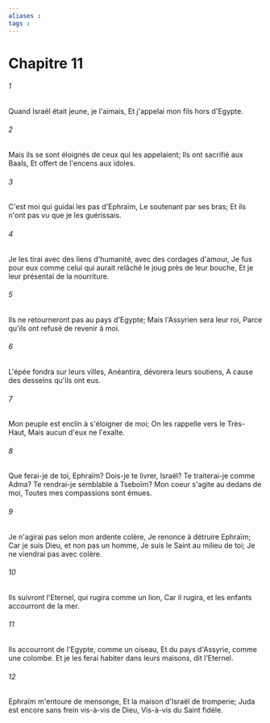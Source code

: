 ```yaml
---
aliases : 
tags : 
---
```


# Chapitre 11

###### 1
Quand Israël était jeune, je l'aimais, Et j'appelai mon fils hors d'Egypte.
###### 2
Mais ils se sont éloignés de ceux qui les appelaient; Ils ont sacrifié aux Baals, Et offert de l'encens aux idoles.
###### 3
C'est moi qui guidai les pas d'Ephraïm, Le soutenant par ses bras; Et ils n'ont pas vu que je les guérissais.
###### 4
Je les tirai avec des liens d'humanité, avec des cordages d'amour, Je fus pour eux comme celui qui aurait relâché le joug près de leur bouche, Et je leur présentai de la nourriture.
###### 5
Ils ne retourneront pas au pays d'Egypte; Mais l'Assyrien sera leur roi, Parce qu'ils ont refusé de revenir à moi.
###### 6
L'épée fondra sur leurs villes, Anéantira, dévorera leurs soutiens, A cause des desseins qu'ils ont eus.
###### 7
Mon peuple est enclin à s'éloigner de moi; On les rappelle vers le Très-Haut, Mais aucun d'eux ne l'exalte.
###### 8
Que ferai-je de toi, Ephraïm? Dois-je te livrer, Israël? Te traiterai-je comme Adma? Te rendrai-je semblable à Tseboïm? Mon coeur s'agite au dedans de moi, Toutes mes compassions sont émues.
###### 9
Je n'agirai pas selon mon ardente colère, Je renonce à détruire Ephraïm; Car je suis Dieu, et non pas un homme, Je suis le Saint au milieu de toi; Je ne viendrai pas avec colère.
###### 10
Ils suivront l'Eternel, qui rugira comme un lion, Car il rugira, et les enfants accourront de la mer.
###### 11
Ils accourront de l'Egypte, comme un oiseau, Et du pays d'Assyrie, comme une colombe. Et je les ferai habiter dans leurs maisons, dit l'Eternel.
###### 12
Ephraïm m'entoure de mensonge, Et la maison d'Israël de tromperie; Juda est encore sans frein vis-à-vis de Dieu, Vis-à-vis du Saint fidèle.
